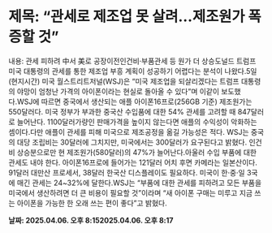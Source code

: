 # **제목: “관세로 제조업 못 살려…제조원가 폭증할 것”**

  내용: 관세 피하려 中서 美로 공장이전인건비·부품관세 등 원가 더 상승도널드 트럼프 미국 대통령의 관세를 통한 제조업 부흥 계획이 성공하기 어렵다는 분석이 나왔다.5일(현지시간) 미국 월스트리트저널(WSJ)은 “미국 제조업을 되살리겠다는 트럼프 대통령의 야망이 엄청난 가격의 아이폰이라는 현실로 돌아올 수 있다”며 이같이 보도했다.WSJ에 따르면 중국에서 생산되는 애플 아이폰16프로(256GB 기준) 제조원가는 550달러다. 미국 정부가 부과한 중국산 수입품에 대한 54% 관세를 고려할 때 847달러로 늘어난다. 1100달러가량인 판매가격을 높이지 않는다면 애플의 수익성이 악화하는 셈이다.다만 애플이 관세를 피해 미국으로 제조공정을 옮길 가능성은 적다. WSJ는 중국의 대당 조립비는 30달러에 그치지만, 미국에서는 300달러가 요구된다고 밝혔다. 인건비 상승분으로만 현 제조원가(580달러)의 47%가 늘어난다.아울러 수입 부품에 대한 관세도 내야 한다. 아이폰16프로에 들어가는 121달러 어치 후면 카메라는 일본산이다. 91달러 대만산 프로세서, 38달러 한국산 디스플레이도 필요하다. 미국이 한·중·일 3국에 매긴 관세는 24~32%에 달한다.WSJ는 “부품에 대한 관세를 피하려고 모든 부품을 미국에서 생산하려면 더 큰 비용이 필요할 것”이라며 “새 아이폰 구매는 미루고 지금 쓰는 아이폰을 가능한 한 오래 쓰는 편이 좋다”고 밝혔다.

  **날짜: 2025.04.06. 오후 8:152025.04.06. 오후 8:17**